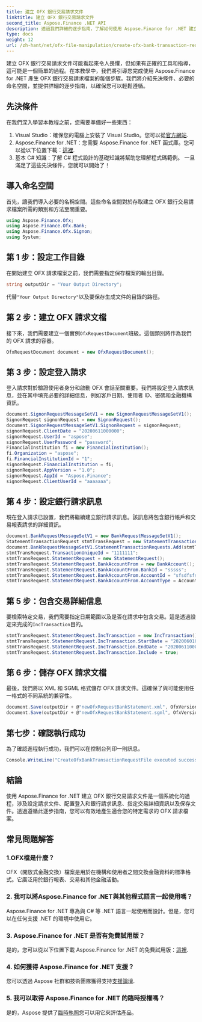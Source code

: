 ```yaml
---
title: 建立 OFX 銀行交易請求文件
linktitle: 建立 OFX 銀行交易請求文件
second_title: Aspose.Finance .NET API
description: 透過我們詳細的逐步指南，了解如何使用 Aspose.Finance for .NET 建立 OFX 銀行交易請求檔。 #Aspose #Finance
type: docs
weight: 12
url: /zh-hant/net/ofx-file-manipulation/create-ofx-bank-transaction-request-file/
---
```

建立 OFX 銀行交易請求文件可能看起來令人畏懼，但如果有正確的工具和指導，這可能是一個簡單的過程。在本教學中，我們將引導您完成使用 Aspose.Finance for .NET 產生 OFX 銀行交易請求檔案的每個步驟。我們將介紹先決條件、必要的命名空間，並提供詳細的逐步指南，以確保您可以輕鬆遵循。
## 先決條件
在我們深入學習本教程之前，您需要準備好一些東西：
1.  Visual Studio：確保您的電腦上安裝了 Visual Studio。您可以從[官方網站](https://visualstudio.microsoft.com/).
2. Aspose.Finance for .NET：您需要 Aspose.Finance for .NET 函式庫。您可以從以下位置下載：[這裡](https://releases.aspose.com/finance/net/).
3. 基本 C# 知識：了解 C# 程式設計的基礎知識將幫助您理解程式碼範例。
一旦滿足了這些先決條件，您就可以開始了！
## 導入命名空間
首先，讓我們導入必要的名稱空間。這些命名空間對於存取建立 OFX 銀行交易請求檔案所需的類別和方法至關重要。
```csharp
using Aspose.Finance.Ofx;
using Aspose.Finance.Ofx.Bank;
using Aspose.Finance.Ofx.Signon;
using System;
```
## 第 1 步：設定工作目錄
在開始建立 OFX 請求檔案之前，我們需要指定保存檔案的輸出目錄。
```csharp
string outputDir = "Your Output Directory";
```
代替`"Your Output Directory"`以及要保存生成文件的目錄的路徑。
## 第 2 步：建立 OFX 請求文檔
接下來，我們需要建立一個實例`OfxRequestDocument`班級。這個類別將作為我們的 OFX 請求的容器。
```csharp
OfxRequestDocument document = new OfxRequestDocument();
```
## 第 3 步：設定登入請求
登入請求對於驗證使用者身分和啟動 OFX 會話至關重要。我們將設定登入請求訊息，並在其中填充必要的詳細信息，例如客戶日期、使用者 ID、密碼和金融機構資訊。
```csharp
document.SignonRequestMessageSetV1 = new SignonRequestMessageSetV1();
SignonRequest signonRequest = new SignonRequest();
document.SignonRequestMessageSetV1.SignonRequest = signonRequest;
signonRequest.ClientDate = "20200611000000";
signonRequest.UserId = "aspose";
signonRequest.UserPassword = "password";
FinancialInstitution fi = new FinancialInstitution();
fi.Organization = "aspose";
fi.FinancialInstitutionId = "1";
signonRequest.FinancialInstitution = fi;
signonRequest.AppVersion = "1.0";
signonRequest.AppId = "Aspose.Finance";
signonRequest.ClientUserId = "aaaaaaa";
```
## 第 4 步：設定銀行請求訊息
現在登入請求已設置，我們將繼續建立銀行請求訊息。該訊息將包含銀行帳戶和交易報表請求的詳細資訊。
```csharp
document.BankRequestMessageSetV1 = new BankRequestMessageSetV1();
StatementTransactionRequest stmtTransRequest = new StatementTransactionRequest();
document.BankRequestMessageSetV1.StatementTransactionRequests.Add(stmtTransRequest);
stmtTransRequest.TransactionUniqueId = "1111111";
stmtTransRequest.StatementRequest = new StatementRequest();
stmtTransRequest.StatementRequest.BankAccountFrom = new BankAccount();
stmtTransRequest.StatementRequest.BankAccountFrom.BankId = "sssss";
stmtTransRequest.StatementRequest.BankAccountFrom.AccountId = "sfsdfsfsdf";
stmtTransRequest.StatementRequest.BankAccountFrom.AccountType = AccountEnum.CHECKING;
```
## 第 5 步：包含交易詳細信息
要檢索特定交易，我們需要指定日期範圍以及是否在請求中包含交易。這是透過設定來完成的`IncTransaction`目的。
```csharp
stmtTransRequest.StatementRequest.IncTransaction = new IncTransaction();
stmtTransRequest.StatementRequest.IncTransaction.StartDate = "20200601000000";
stmtTransRequest.StatementRequest.IncTransaction.EndDate = "20200611000000";
stmtTransRequest.StatementRequest.IncTransaction.Include = true;
```
## 第 6 步：儲存 OFX 請求文檔
最後，我們將以 XML 和 SGML 格式儲存 OFX 請求文件。這確保了與可能使用任一格式的不同系統的兼容性。
```csharp
document.Save(outputDir + @"newOfxRequestBankStatement.xml", OfxVersionEnum.V2x);
document.Save(outputDir + @"newOfxRequestBankStatement.sgml", OfxVersionEnum.V1x);
```
## 第七步：確認執行成功
為了確認進程執行成功，我們可以在控制台列印一則訊息。
```csharp
Console.WriteLine("CreateOfxBankTransactionRequestFile executed successfully.");
```
## 結論
使用 Aspose.Finance for .NET 建立 OFX 銀行交易請求文件是一個系統化的過程，涉及設定請求文件、配置登入和銀行請求訊息、指定交易詳細資訊以及保存文件。透過遵循此逐步指南，您可以有效地產生適合您的特定需求的 OFX 請求檔案。
## 常見問題解答
### 1.OFX檔是什麼？
OFX（開放式金融交換）檔案是用於在機構和使用者之間交換金融資料的標準格式。它廣泛用於銀行報表、交易和其他金融活動。
### 2. 我可以將Aspose.Finance for .NET與其他程式語言一起使用嗎？
Aspose.Finance for .NET 專為與 C# 等 .NET 語言一起使用而設計。但是，您可以在任何支援 .NET 的環境中使用它。
### 3. Aspose.Finance for .NET 是否有免費試用版？
是的，您可以從以下位置下載 Aspose.Finance for .NET 的免費試用版：[這裡](https://releases.aspose.com/).
### 4. 如何獲得 Aspose.Finance for .NET 支援？
您可以透過 Aspose 社群和技術團隊獲得支持[支援論壇](https://forum.aspose.com/c/finance/43).
### 5. 我可以取得 Aspose.Finance for .NET 的臨時授權嗎？
是的，Aspose 提供了[臨時執照](https://purchase.aspose.com/temporary-license/)您可以用它來評估產品。